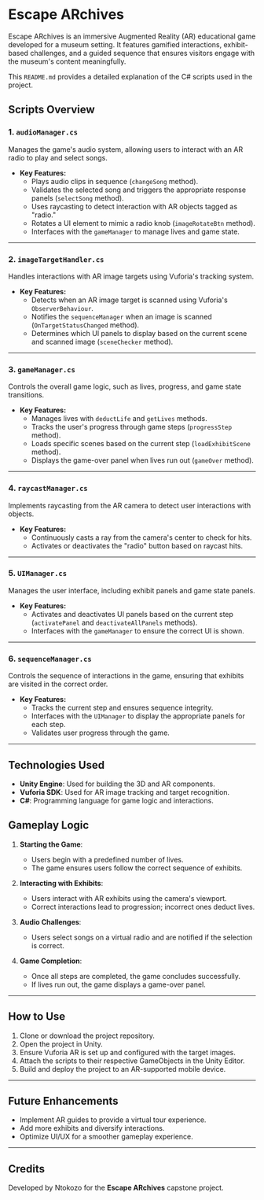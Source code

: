 # Escape ARchives

Escape ARchives is an immersive Augmented Reality (AR) educational game developed for a museum setting. It features gamified interactions, exhibit-based challenges, and a guided sequence that ensures visitors engage with the museum's content meaningfully.

This `README.md` provides a detailed explanation of the C# scripts used in the project.

## Scripts Overview

### 1. `audioManager.cs`
Manages the game's audio system, allowing users to interact with an AR radio to play and select songs.

- **Key Features:**
  - Plays audio clips in sequence (`changeSong` method).
  - Validates the selected song and triggers the appropriate response panels (`selectSong` method).
  - Uses raycasting to detect interaction with AR objects tagged as "radio."
  - Rotates a UI element to mimic a radio knob (`imageRotateBtn` method).
  - Interfaces with the `gameManager` to manage lives and game state.

---

### 2. `imageTargetHandler.cs`
Handles interactions with AR image targets using Vuforia's tracking system.

- **Key Features:**
  - Detects when an AR image target is scanned using Vuforia's `ObserverBehaviour`.
  - Notifies the `sequenceManager` when an image is scanned (`OnTargetStatusChanged` method).
  - Determines which UI panels to display based on the current scene and scanned image (`sceneChecker` method).

---

### 3. `gameManager.cs`
Controls the overall game logic, such as lives, progress, and game state transitions.

- **Key Features:**
  - Manages lives with `deductLife` and `getLives` methods.
  - Tracks the user's progress through game steps (`progressStep` method).
  - Loads specific scenes based on the current step (`loadExhibitScene` method).
  - Displays the game-over panel when lives run out (`gameOver` method).

---

### 4. `raycastManager.cs`
Implements raycasting from the AR camera to detect user interactions with objects.

- **Key Features:**
  - Continuously casts a ray from the camera's center to check for hits.
  - Activates or deactivates the "radio" button based on raycast hits.

---

### 5. `UIManager.cs`
Manages the user interface, including exhibit panels and game state panels.

- **Key Features:**
  - Activates and deactivates UI panels based on the current step (`activatePanel` and `deactivateAllPanels` methods).
  - Interfaces with the `gameManager` to ensure the correct UI is shown.

---

### 6. `sequenceManager.cs`
Controls the sequence of interactions in the game, ensuring that exhibits are visited in the correct order.

- **Key Features:**
  - Tracks the current step and ensures sequence integrity.
  - Interfaces with the `UIManager` to display the appropriate panels for each step.
  - Validates user progress through the game.

---

## Technologies Used

- **Unity Engine**: Used for building the 3D and AR components.
- **Vuforia SDK**: Used for AR image tracking and target recognition.
- **C#**: Programming language for game logic and interactions.

## Gameplay Logic

1. **Starting the Game**:
   - Users begin with a predefined number of lives.
   - The game ensures users follow the correct sequence of exhibits.

2. **Interacting with Exhibits**:
   - Users interact with AR exhibits using the camera's viewport.
   - Correct interactions lead to progression; incorrect ones deduct lives.

3. **Audio Challenges**:
   - Users select songs on a virtual radio and are notified if the selection is correct.

4. **Game Completion**:
   - Once all steps are completed, the game concludes successfully.
   - If lives run out, the game displays a game-over panel.

---

## How to Use

1. Clone or download the project repository.
2. Open the project in Unity.
3. Ensure Vuforia AR is set up and configured with the target images.
4. Attach the scripts to their respective GameObjects in the Unity Editor.
5. Build and deploy the project to an AR-supported mobile device.

---

## Future Enhancements

- Implement AR guides to provide a virtual tour experience.
- Add more exhibits and diversify interactions.
- Optimize UI/UX for a smoother gameplay experience.

---

## Credits

Developed by Ntokozo for the **Escape ARchives** capstone project.
